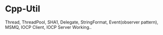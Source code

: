 # Cpp-Util
Thread,
ThreadPool,
SHA1,
Delegate,
StringFormat,
Event(observer pattern),
MSMQ,
IOCP Client,
IOCP Server Working..
